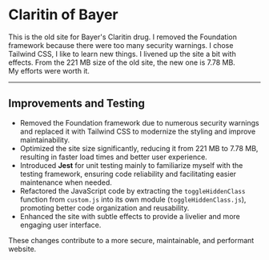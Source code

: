 # Claritin of Bayer

This is the old site for Bayer's Claritin drug. I removed the Foundation framework because there were too many security warnings. I chose Tailwind CSS, I like to learn new things. I livened up the site a bit with effects. From the 221 MB size of the old site, the new one is 7.78 MB.  
My efforts were worth it.

---

## Improvements and Testing

- Removed the Foundation framework due to numerous security warnings and replaced it with Tailwind CSS to modernize the styling and improve maintainability.
- Optimized the site size significantly, reducing it from 221 MB to 7.78 MB, resulting in faster load times and better user experience.
- Introduced **Jest** for unit testing mainly to familiarize myself with the testing framework, ensuring code reliability and facilitating easier maintenance when needed.
- Refactored the JavaScript code by extracting the `toggleHiddenClass` function from `custom.js` into its own module (`toggleHiddenClass.js`), promoting better code organization and reusability.
- Enhanced the site with subtle effects to provide a livelier and more engaging user interface.

These changes contribute to a more secure, maintainable, and performant website.
